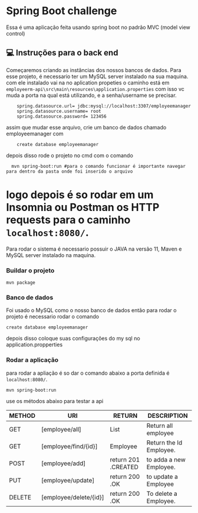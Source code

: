 # Spring Boot challenge

Essa é uma aplicação feita usando spring boot no padrão MVC (model view control)

## 💻 Instruções para o back end

Começaremos criando as instâncias dos nossos bancos de dados. Para esse projeto, é necessario ter um MySQL server instalado na sua maquina. com ele instalado vai na no aplication propeties o caminho está em 
`employeerm-api\src\main\resources\application.properties`
com isso vc muda a porta na qual está utilizando, e a senha/username se precisar.

```
    spring.datasource.url= jdbc:mysql://localhost:3307/employeemanager
    spring.datasource.username= root
    spring.datasource.password= 123456
```
assim que mudar esse arquivo, crie um banco de dados chamado employeemanager com 
```
    create database employeemanager
```
depois disso rode o projeto no cmd com o comando
```
  mvn spring-boot:run #para o comando funcionar é importante navegar para dentro da pasta onde foi inserido o arquivo
```
logo depois é so rodar em um Insomnia ou Postman os HTTP requests para o caminho 
```localhost:8080/```.
=======
Para rodar o sistema é necessario possuir o JAVA na versão 11, Maven e MySQL server instalado na maquina.

### Buildar o projeto
   
```
mvn package 
```

### Banco de dados

Foi usado o MySQL como o nosso banco de dados então para rodar o projeto é necessario rodar o comando
```
create database employeemanager
```
depois disso coloque suas configurações do my sql no application.propperties

### Rodar a aplicação
para rodar a apliação é so dar o comando abaixo a porta definida é ```localhost:8080/```.
```
mvn spring-boot:run
```
use os métodos abaixo para testar a api

| METHOD | URI | RETURN | DESCRIPTION | 
| ------ | ------ | ------| ----- |
| GET | [employee/all] | List<Employee> | Return all employee
| GET | [employee/find/{id}] | Employee| Return the Id Employee.
| POST | [employee/add] | return 201 .CREATED| to adda a new Employee.
| PUT | [employee/update] | return 200 .OK| to update a Employee
| DELETE | [employee/delete/{id}] | return 200 .OK | To delete a Employee.
